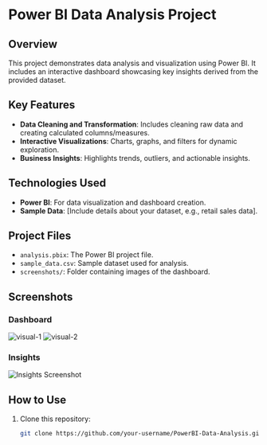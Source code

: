# Power BI Data Analysis Project

## Overview
This project demonstrates data analysis and visualization using Power BI. It includes an interactive dashboard showcasing key insights derived from the provided dataset.

## Key Features
- **Data Cleaning and Transformation**: Includes cleaning raw data and creating calculated columns/measures.
- **Interactive Visualizations**: Charts, graphs, and filters for dynamic exploration.
- **Business Insights**: Highlights trends, outliers, and actionable insights.

## Technologies Used
- **Power BI**: For data visualization and dashboard creation.
- **Sample Data**: [Include details about your dataset, e.g., retail sales data].

## Project Files
- `analysis.pbix`: The Power BI project file.
- `sample_data.csv`: Sample dataset used for analysis.
- `screenshots/`: Folder containing images of the dashboard.

## Screenshots
### Dashboard
![visual-1](https://github.com/user-attachments/assets/902b346d-1669-4f1a-9d7f-d071ae41bb81)
![visual-2](https://github.com/user-attachments/assets/89626339-9d9c-4d2a-9c4c-d1ff6334be7d)


### Insights
![Insights Screenshot](screenshots/insights.png)

## How to Use
1. Clone this repository:
   ```bash
   git clone https://github.com/your-username/PowerBI-Data-Analysis.git
